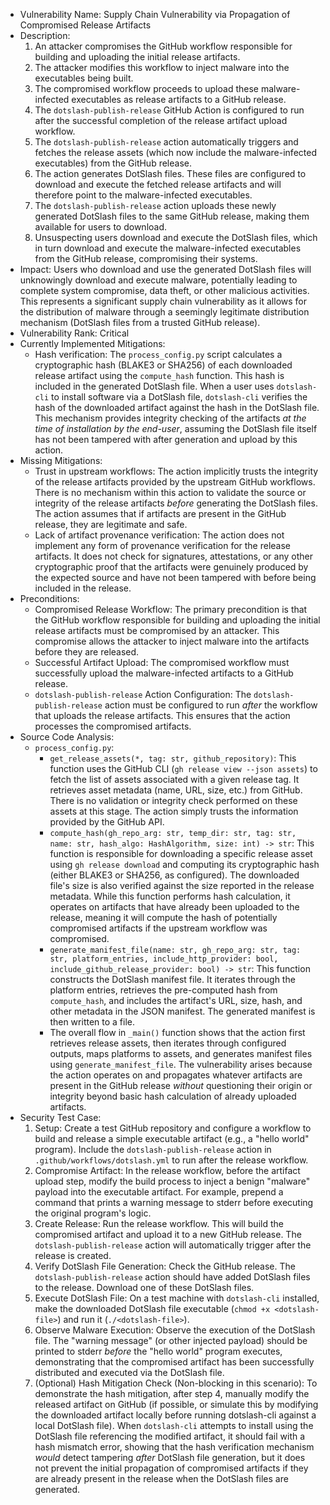 - Vulnerability Name: Supply Chain Vulnerability via Propagation of Compromised Release Artifacts
- Description:
    1. An attacker compromises the GitHub workflow responsible for building and uploading the initial release artifacts.
    2. The attacker modifies this workflow to inject malware into the executables being built.
    3. The compromised workflow proceeds to upload these malware-infected executables as release artifacts to a GitHub release.
    4. The `dotslash-publish-release` GitHub Action is configured to run after the successful completion of the release artifact upload workflow.
    5. The `dotslash-publish-release` action automatically triggers and fetches the release assets (which now include the malware-infected executables) from the GitHub release.
    6. The action generates DotSlash files. These files are configured to download and execute the fetched release artifacts and will therefore point to the malware-infected executables.
    7. The `dotslash-publish-release` action uploads these newly generated DotSlash files to the same GitHub release, making them available for users to download.
    8. Unsuspecting users download and execute the DotSlash files, which in turn download and execute the malware-infected executables from the GitHub release, compromising their systems.
- Impact: Users who download and use the generated DotSlash files will unknowingly download and execute malware, potentially leading to complete system compromise, data theft, or other malicious activities. This represents a significant supply chain vulnerability as it allows for the distribution of malware through a seemingly legitimate distribution mechanism (DotSlash files from a trusted GitHub release).
- Vulnerability Rank: Critical
- Currently Implemented Mitigations:
    - Hash verification: The `process_config.py` script calculates a cryptographic hash (BLAKE3 or SHA256) of each downloaded release artifact using the `compute_hash` function. This hash is included in the generated DotSlash file. When a user uses `dotslash-cli` to install software via a DotSlash file, `dotslash-cli` verifies the hash of the downloaded artifact against the hash in the DotSlash file. This mechanism provides integrity checking of the artifacts *at the time of installation by the end-user*, assuming the DotSlash file itself has not been tampered with after generation and upload by this action.
- Missing Mitigations:
    - Trust in upstream workflows: The action implicitly trusts the integrity of the release artifacts provided by the upstream GitHub workflows. There is no mechanism within this action to validate the source or integrity of the release artifacts *before* generating the DotSlash files. The action assumes that if artifacts are present in the GitHub release, they are legitimate and safe.
    - Lack of artifact provenance verification: The action does not implement any form of provenance verification for the release artifacts. It does not check for signatures, attestations, or any other cryptographic proof that the artifacts were genuinely produced by the expected source and have not been tampered with before being included in the release.
- Preconditions:
    - Compromised Release Workflow: The primary precondition is that the GitHub workflow responsible for building and uploading the initial release artifacts must be compromised by an attacker. This compromise allows the attacker to inject malware into the artifacts before they are released.
    - Successful Artifact Upload: The compromised workflow must successfully upload the malware-infected artifacts to a GitHub release.
    - `dotslash-publish-release` Action Configuration: The `dotslash-publish-release` action must be configured to run *after* the workflow that uploads the release artifacts. This ensures that the action processes the compromised artifacts.
- Source Code Analysis:
    - `process_config.py`:
        - `get_release_assets(*, tag: str, github_repository)`: This function uses the GitHub CLI (`gh release view --json assets`) to fetch the list of assets associated with a given release tag. It retrieves asset metadata (name, URL, size, etc.) from GitHub. There is no validation or integrity check performed on these assets at this stage. The action simply trusts the information provided by the GitHub API.
        - `compute_hash(gh_repo_arg: str, temp_dir: str, tag: str, name: str, hash_algo: HashAlgorithm, size: int) -> str`: This function is responsible for downloading a specific release asset using `gh release download` and computing its cryptographic hash (either BLAKE3 or SHA256, as configured). The downloaded file's size is also verified against the size reported in the release metadata. While this function performs hash calculation, it operates on artifacts that have already been uploaded to the release, meaning it will compute the hash of potentially compromised artifacts if the upstream workflow was compromised.
        - `generate_manifest_file(name: str, gh_repo_arg: str, tag: str, platform_entries, include_http_provider: bool, include_github_release_provider: bool) -> str`: This function constructs the DotSlash manifest file. It iterates through the platform entries, retrieves the pre-computed hash from `compute_hash`, and includes the artifact's URL, size, hash, and other metadata in the JSON manifest. The generated manifest is then written to a file.
        - The overall flow in `_main()` function shows that the action first retrieves release assets, then iterates through configured outputs, maps platforms to assets, and generates manifest files using `generate_manifest_file`. The vulnerability arises because the action operates on and propagates whatever artifacts are present in the GitHub release *without* questioning their origin or integrity beyond basic hash calculation of already uploaded artifacts.
- Security Test Case:
    1. Setup: Create a test GitHub repository and configure a workflow to build and release a simple executable artifact (e.g., a "hello world" program). Include the `dotslash-publish-release` action in `.github/workflows/dotslash.yml` to run after the release workflow.
    2. Compromise Artifact: In the release workflow, before the artifact upload step, modify the build process to inject a benign "malware" payload into the executable artifact. For example, prepend a command that prints a warning message to stderr before executing the original program's logic.
    3. Create Release: Run the release workflow. This will build the compromised artifact and upload it to a new GitHub release. The `dotslash-publish-release` action will automatically trigger after the release is created.
    4. Verify DotSlash File Generation: Check the GitHub release. The `dotslash-publish-release` action should have added DotSlash files to the release. Download one of these DotSlash files.
    5. Execute DotSlash File: On a test machine with `dotslash-cli` installed, make the downloaded DotSlash file executable (`chmod +x <dotslash-file>`) and run it (`./<dotslash-file>`).
    6. Observe Malware Execution: Observe the execution of the DotSlash file. The "warning message" (or other injected payload) should be printed to stderr *before* the "hello world" program executes, demonstrating that the compromised artifact has been successfully distributed and executed via the DotSlash file.
    7. (Optional) Hash Mitigation Check (Non-blocking in this scenario): To demonstrate the hash mitigation, after step 4, manually modify the released artifact on GitHub (if possible, or simulate this by modifying the downloaded artifact locally before running dotslash-cli against a local DotSlash file). When `dotslash-cli` attempts to install using the DotSlash file referencing the modified artifact, it should fail with a hash mismatch error, showing that the hash verification mechanism *would* detect tampering *after* DotSlash file generation, but it does not prevent the initial propagation of compromised artifacts if they are already present in the release when the DotSlash files are generated.